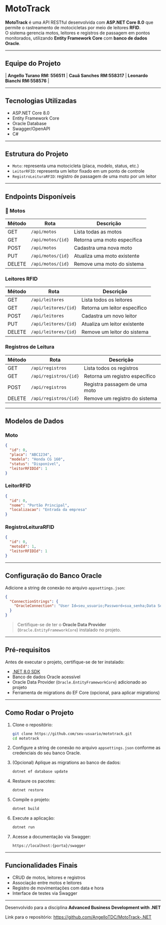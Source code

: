 # MotoTrack

**MotoTrack** é uma API RESTful desenvolvida com **ASP.NET Core 8.0** que permite o rastreamento de motocicletas por meio de leitores **RFID**.  
O sistema gerencia motos, leitores e registros de passagem em pontos monitorados, utilizando **Entity Framework Core** com **banco de dados Oracle**.

---

## Equipe do Projeto

| **Angello Turano** **RM: 556511** | **Cauã Sanches** **RM:558317** | **Leonardo Bianchi** **RM:558576** |

---

## Tecnologias Utilizadas

- ASP.NET Core 8.0
- Entity Framework Core
- Oracle Database
- Swagger/OpenAPI
- C#

---

## Estrutura do Projeto

- `Moto`: representa uma motocicleta (placa, modelo, status, etc.)
- `LeitorRFID`: representa um leitor fixado em um ponto de controle
- `RegistroLeituraRFID`: registro de passagem de uma moto por um leitor

---

## Endpoints Disponíveis

### 🔧 Motos

| Método | Rota              | Descrição                   |
| ------ | ----------------- | --------------------------- |
| GET    | `/api/motos`      | Lista todas as motos        |
| GET    | `/api/motos/{id}` | Retorna uma moto específica |
| POST   | `/api/motos`      | Cadastra uma nova moto      |
| PUT    | `/api/motos/{id}` | Atualiza uma moto existente |
| DELETE | `/api/motos/{id}` | Remove uma moto do sistema  |

### Leitores RFID

| Método | Rota                 | Descrição                    |
| ------ | -------------------- | ---------------------------- |
| GET    | `/api/leitores`      | Lista todos os leitores      |
| GET    | `/api/leitores/{id}` | Retorna um leitor específico |
| POST   | `/api/leitores`      | Cadastra um novo leitor      |
| PUT    | `/api/leitores/{id}` | Atualiza um leitor existente |
| DELETE | `/api/leitores/{id}` | Remove um leitor do sistema  |

### Registros de Leitura

| Método | Rota                  | Descrição                      |
| ------ | --------------------- | ------------------------------ |
| GET    | `/api/registros`      | Lista todos os registros       |
| GET    | `/api/registros/{id}` | Retorna um registro específico |
| POST   | `/api/registros`      | Registra passagem de uma moto  |
| DELETE | `/api/registros/{id}` | Remove um registro do sistema  |

---

## Modelos de Dados

### Moto

```json
{
  "id": 0,
  "placa": "ABC1234",
  "modelo": "Honda CG 160",
  "status": "Disponível",
  "leitorRFIDId": 1
}
```

### LeitorRFID

```json
{
  "id": 0,
  "nome": "Portão Principal",
  "localizacao": "Entrada da empresa"
}
```

### RegistroLeituraRFID

```json
{
  "id": 0,
  "motoId": 1,
  "leitorRFIDId": 1
}
```

---

## Configuração do Banco Oracle

Adicione a string de conexão no arquivo `appsettings.json`:

```json
{
  "ConnectionStrings": {
    "OracleConnection": "User Id=seu_usuario;Password=sua_senha;Data Source=seu_datasource"
  }
}
```

> Certifique-se de ter o **Oracle Data Provider** (`Oracle.EntityFrameworkCore`) instalado no projeto.

---

## Pré-requisitos

Antes de executar o projeto, certifique-se de ter instalado:

- [.NET 8.0 SDK](https://dotnet.microsoft.com/en-us/download)
- Banco de dados Oracle acessível
- Oracle Data Provider (`Oracle.EntityFrameworkCore`) adicionado ao projeto
- Ferramenta de migrations do EF Core (opcional, para aplicar migrations)

---

## Como Rodar o Projeto

1. Clone o repositório:

   ```bash
   git clone https://github.com/seu-usuario/mototrack.git
   cd mototrack
   ```

2. Configure a string de conexão no arquivo `appsettings.json` conforme as credenciais do seu banco Oracle.

3. (Opcional) Aplique as migrations ao banco de dados:

   ```bash
   dotnet ef database update
   ```

4. Restaure os pacotes:

   ```bash
   dotnet restore
   ```

5. Compile o projeto:

   ```bash
   dotnet build
   ```

6. Execute a aplicação:

   ```bash
   dotnet run
   ```

7. Acesse a documentação via Swagger:
   ```
   https://localhost:{porta}/swagger
   ```

---

## Funcionalidades Finais

- CRUD de motos, leitores e registros
- Associação entre motos e leitores
- Registro de movimentações com data e hora
- Interface de testes via Swagger

---

Desenvolvido para a disciplina **Advanced Business Development with .NET**

Link para o repositório: https://github.com/AngelloTDC/MotoTrack-.NET
